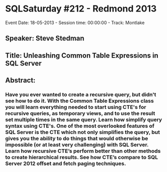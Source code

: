 # SQLSaturday #212 - Redmond 2013
Event Date: 18-05-2013 - Session time: 00:00:00 - Track: Montlake
## Speaker: Steve Stedman
## Title: Unleashing Common Table Expressions in SQL Server
## Abstract:
### Have you ever wanted to create a recursive query, but didn't see how to do it. With the Common Table Expressions class you will learn everything needed to start using CTE's for recursive queries, as temporary views, and to use the result set multiple times in the same query. Learn how simplify query syntax using CTE's. One of the most overlooked features of SQL Server is the CTE which not only simplifies the query, but gives you the ability to do things that would otherwise be impossible (or at least very challenging) with SQL Server.  Learn how recursive CTE’s perform better than other methods to create hierarchical results.  See how CTE’s compare to SQL Server 2012 offset and fetch paging techniques.  
